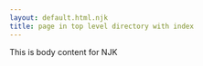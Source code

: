 ```yaml
---
layout: default.html.njk
title: page in top level directory with index
---
```


This is body content for NJK
